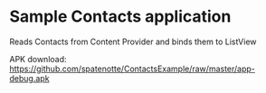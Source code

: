 # Sample Contacts application
Reads Contacts from Content Provider and binds them to ListView

APK download: https://github.com/spatenotte/ContactsExample/raw/master/app-debug.apk
